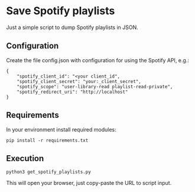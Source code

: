 # Save Spotify playlists

Just a simple script to dump Spotify playlists in JSON.

## Configuration

Create the file config.json with configuration for using the Spotify API, e.g.:

```
{
    "spotify_client_id": "<your client_id",
    "spotify_client_secret": "your:_client_secret",
    "spotify_scope": "user-library-read playlist-read-private",
    "spotify_redirect_uri": "http://localhost"
}
```

## Requirements

In your environment install required modules:

```
pip install -r requirements.txt
```

## Execution

```
python3 get_spotify_playlists.py
```

This will open your browser, just copy-paste the URL to script input.

